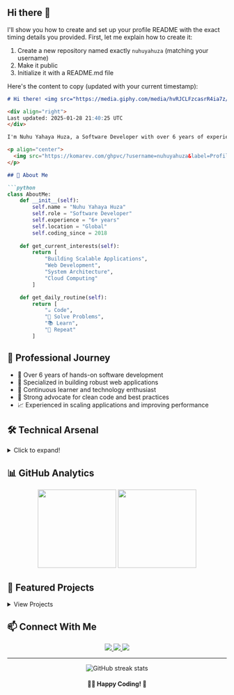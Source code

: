 ## Hi there 👋

<!--
**nuhuyahuza/nuhuyahuza** is a ✨ _special_ ✨ repository because its `README.md` (this file) appears on your GitHub profile.

Here are some ideas to get you started:

- 🔭 I’m currently working on ...
- 🌱 I’m currently learning ...
- 👯 I’m looking to collaborate on ...
- 🤔 I’m looking for help with ...
- 💬 Ask me about ...
- 📫 How to reach me: ...
- 😄 Pronouns: ...
- ⚡ Fun fact: ...
-->


I'll show you how to create and set up your profile README with the exact timing details you provided. First, let me explain how to create it:

1. Create a new repository named exactly `nuhuyahuza` (matching your username)
2. Make it public
3. Initialize it with a README.md file

Here's the content to copy (updated with your current timestamp):

```markdown
# Hi there! <img src="https://media.giphy.com/media/hvRJCLFzcasrR4ia7z/giphy.gif" width="25px">

<div align="right">
Last updated: 2025-01-28 21:40:25 UTC
</div>

I'm Nuhu Yahaya Huza, a Software Developer with over 6 years of experience since 2018. I'm passionate about building scalable solutions and contributing to the tech community.

<p align="center">
  <img src="https://komarev.com/ghpvc/?username=nuhuyahuza&label=Profile%20views&color=0e75b6&style=flat" alt="Profile views" />
</p>

## 💫 About Me

```python
class AboutMe:
    def __init__(self):
        self.name = "Nuhu Yahaya Huza"
        self.role = "Software Developer"
        self.experience = "6+ years"
        self.location = "Global"
        self.coding_since = 2018
        
    def get_current_interests(self):
        return [
            "Building Scalable Applications",
            "Web Development",
            "System Architecture",
            "Cloud Computing"
        ]

    def get_daily_routine(self):
        return [
            "☕ Code",
            "🤔 Solve Problems",
            "📚 Learn",
            "🔄 Repeat"
        ]
```

## 🚀 Professional Journey

- 💼 Over 6 years of hands-on software development
- 🎯 Specialized in building robust web applications
- 🌱 Continuous learner and technology enthusiast
- 🤝 Strong advocate for clean code and best practices
- 📈 Experienced in scaling applications and improving performance

## 🛠️ Technical Arsenal

<details>
<summary>Click to expand!</summary>

### Languages & Frameworks
```javascript
const technicalSkills = {
    languages: ["JavaScript", "Python", "PHP", "SQL"],
    frontend: {
        core: ["HTML5", "CSS3", "JavaScript (ES6+)"],
        frameworks: ["React.js", "Vue.js"],
        styling: ["Bootstrap", "Tailwind CSS", "SASS"]
    },
    backend: {
        node: ["Express.js", "Node.js"],
        python: ["Django", "Flask"],
        php: ["Laravel"]
    },
    databases: {
        sql: ["MySQL", "PostgreSQL"],
        nosql: ["MongoDB", "Redis"]
    }
};
```

### Tools & Platforms
- **Version Control:** Git, GitHub
- **Cloud Services:** AWS, Digital Ocean, Heroku
- **DevOps:** Docker, CI/CD, GitHub Actions
- **IDE & Tools:** VS Code, PyCharm, Postman
- **Project Management:** JIRA, Trello

</details>

## 📊 GitHub Analytics

<p align="center">
  <img height="180em" src="https://github-readme-stats.vercel.app/api?username=nuhuyahuza&show_icons=true&theme=dracula&include_all_commits=true&count_private=true"/>
  <img height="180em" src="https://github-readme-stats.vercel.app/api/top-langs/?username=nuhuyahuza&layout=compact&langs_count=8&theme=dracula"/>
</p>

## 🌟 Featured Projects

<details>
<summary>View Projects</summary>

### 🚀 Project Portfolio

#### Web Applications
- 🌐 [Project 1] - Description of your significant project
- 🛠️ [Project 2] - Another notable project
- 📱 [Project 3] - Mobile-responsive web application

#### System Architecture
- 🏗️ [Project 4] - Large-scale system design
- 🔄 [Project 5] - Microservices implementation

</details>

## 📫 Connect With Me

<p align="center">
  <a href="https://linkedin.com/in/nuhuyahuza">
    <img src="https://img.shields.io/badge/-LinkedIn-0077B5?style=flat&logo=Linkedin&logoColor=white"/>
  </a>
  <a href="https://twitter.com/nuhuyahuza">
    <img src="https://img.shields.io/badge/-Twitter-1DA1F2?style=flat&logo=Twitter&logoColor=white"/>
  </a>
  <a href="mailto:nuhuyahuza@example.com">
    <img src="https://img.shields.io/badge/-Email-D14836?style=flat&logo=Gmail&logoColor=white"/>
  </a>
</p>

---

<p align="center">
  <img src="https://github-readme-streak-stats.herokuapp.com/?user=nuhuyahuza&theme=dracula" alt="GitHub streak stats"/>
</p>

<h4 align="center">👨‍💻 Happy Coding! 🚀</h4>

<!--
Quick links for myself to edit later:
- 🔗 Portfolio: [Your Portfolio URL]
- 📝 Blog: [Your Blog URL]
- 📺 YouTube: [Your Channel URL]
-->
```

